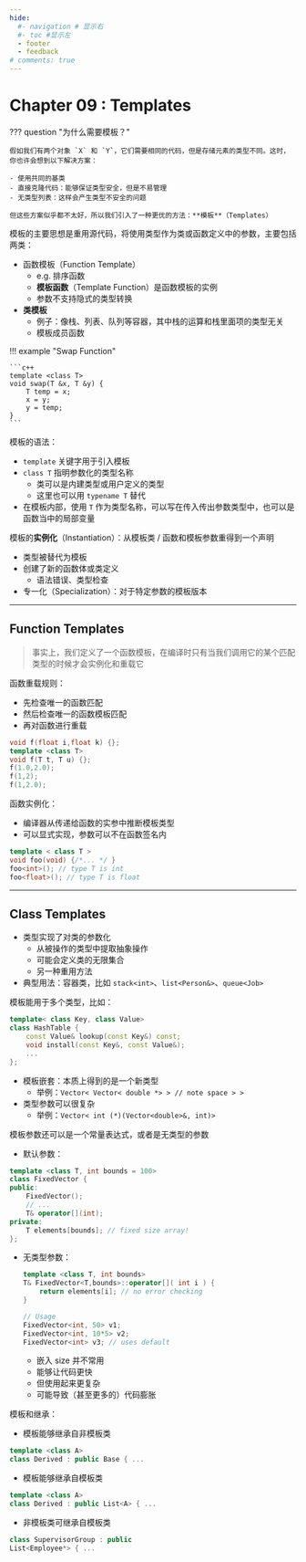 ```yaml
---
hide:
  #- navigation # 显示右
  #- toc #显示左
  - footer
  - feedback
# comments: true
--- 
```


# Chapter 09 : Templates

??? question "为什么需要模板？"

	假如我们有两个对象 `X` 和 `Y`，它们需要相同的代码，但是存储元素的类型不同。这时，你也许会想到以下解决方案：
	
	- 使用共同的基类
	- 直接克隆代码：能够保证类型安全，但是不易管理
	- 无类型列表：这样会产生类型不安全的问题
	
	但这些方案似乎都不太好，所以我们引入了一种更优的方法：**模板**（Templates）

模板的主要思想是重用源代码，将使用类型作为类或函数定义中的参数，主要包括两类：

- 函数模板（Function Template）
	- e.g. 排序函数
    - **模板函数**（Template Function）是函数模板的实例
    - 参数不支持隐式的类型转换
- **类模板**
    - 例子：像栈、列表、队列等容器，其中栈的运算和栈里面项的类型无关
    - 模板成员函数

!!! example "Swap Function"

	```c++
	template <class T>
	void swap(T &x, T &y) {
	    T temp = x;
	    x = y;
	    y = temp;
	}
	```

模板的语法：

- `template` 关键字用于引入模板
- `class T` 指明参数化的类型名称
    - 类可以是内建类型或用户定义的类型
    - 这里也可以用 `typename T` 替代
- 在模板内部，使用 `T` 作为类型名称，可以写在传入传出参数类型中，也可以是函数当中的局部变量

模板的**实例化**（Instantiation）：从模板类 / 函数和模板参数重得到一个声明

- 类型被替代为模板
- 创建了新的函数体或类定义
    - 语法错误、类型检查
- 专一化（Specialization）：对于特定参数的模板版本
***
## Function Templates

> 事实上，我们定义了一个函数模板，在编译时只有当我们调用它的某个匹配类型的时候才会实例化和重载它

函数重载规则：

- 先检查唯一的函数匹配
- 然后检查唯一的函数模板匹配
- 再对函数进行重载

```c++
void f(float i,float k) {};
template <class T>
void f(T t, T u) {};
f(1.0,2.0);
f(1,2);
f(1,2.0);
```

函数实例化：

- 编译器从传递给函数的实参中推断模板类型
- 可以显式实现，参数可以不在函数签名内

```c++
template < class T >
void foo(void) {/*... */ }
foo<int>(); // type T is int
foo<float>(); // type T is float
```
***
## Class Templates

- 类型实现了对类的参数化
    - 从被操作的类型中提取抽象操作
    - 可能会定义类的无限集合
    - 另一种重用方法
- 典型用法：容器类，比如 `stack<int>`、`list<Person&>`、`queue<Job>`

模板能用于多个类型，比如：

```c++
template< class Key, class Value>
class HashTable {
    const Value& lookup(const Key&) const;
    void install(const Key&, const Value&);
    ...
};
```

- 模板嵌套：本质上得到的是一个新类型
    - 举例：`Vector< Vector< double *> > // note space > >`
- 类型参数可以很复杂
    - 举例：`Vector< int (*)(Vector<double>&, int)>`

模板参数还可以是一个常量表达式，或者是无类型的参数

- 默认参数：

```c++
template <class T, int bounds = 100>
class FixedVector {
public:
    FixedVector();
    // ...
    T& operator[](int);
private:
    T elements[bounds]; // fixed size array!
};
```

- 无类型参数：
	
	```c++
	template <class T, int bounds>
	T& FixedVector<T,bounds>::operator[]( int i ) {
	    return elements[i]; // no error checking
	}
	
	// Usage
	FixedVector<int, 50> v1;
	FixedVector<int, 10*5> v2;
	FixedVector<int> v3; // uses default
	```
	
	- 嵌入 size 并不常用
	- 能够让代码更快
	- 但使用起来更复杂
	- 可能导致（甚至更多的）代码膨胀

模板和继承：

- 模板能够继承自非模板类

```c++
template <class A>
class Derived : public Base { ...
```

- 模板能够继承自模板类

```c++
template <class A>
class Derived : public List<A> { ...
```

- 非模板类可继承自模板类

```c++
class SupervisorGroup : public
List<Employee*> { ...
```


